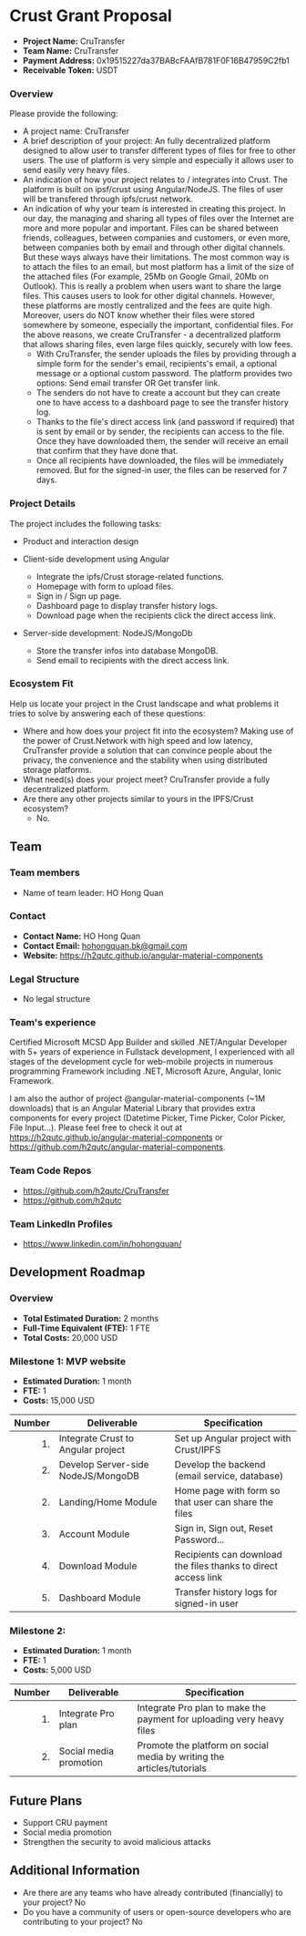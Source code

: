 # Crust Grant Proposal

* **Project Name:** CruTransfer
* **Team Name:** CruTransfer
* **Payment Address:** 0x19515227da37BABcFAAfB781F0F16B47959C2fb1 
* **Receivable Token:** USDT

### Overview

Please provide the following:
  * A project name: CruTransfer
  * A brief description of your project: An fully decentralized platform designed to allow user to transfer different types of files for free to other users. The use of platform is very simple and especially it allows user to send easily very heavy files. 
  * An indication of how your project relates to / integrates into Crust.
The platform is built on ipsf/crust using Angular/NodeJS. The files of user will be transfered through ipfs/crust network.
  * An indication of why your team is interested in creating this project.
  In our day, the managing and sharing all types of files over the Internet are more and more popular and important. Files can be shared between friends, colleagues, between companies and customers, or even more, between companies both by email and through other digital channels. But these ways always have their limitations. The most common way is to attach the files to an email, but most platform has a limit of the size of the attached files (For example, 25Mb on Google Gmail, 20Mb on Outlook). This is really a problem when users want to share the large files. This causes users to look for other digital channels. However, these platforms are mostly centralized and the fees are quite high. Moreover, users do NOT know whether their files were stored somewhere by someone, especially the important, confidential files. For the above reasons, we create CruTransfer - a decentralized platform that allows sharing files, even large files quickly, securely with low fees. 
    * With CruTransfer, the sender uploads the files by providing through a simple form for the sender's email, recipients's email, a optional message or a optional custom password. The platform provides two options: Send email transfer OR Get transfer link.
    * The senders do not have to create a account but they can create one to have access to a dashboard page to see the transfer history log. 
    * Thanks to the file's direct access link (and password if required) that is sent by email or by sender, the recipients can access to the file. Once they have downloaded them, the sender will receive an email that confirm that they have done that.
    * Once all recipients have downloaded, the files will be immediately removed. But for the signed-in user, the files can be reserved for 7 days. 

### Project Details 
The project includes the following tasks:

- Product and interaction design
- Client-side development using Angular
    - Integrate the ipfs/Crust storage-related functions.
    - Homepage with form to upload files.
    - Sign in / Sign up page.
    - Dashboard page to display transfer history logs.
    - Download page when the recipients click the direct access link.
    
- Server-side development: NodeJS/MongoDb
    - Store the transfer infos into database MongoDB.
    - Send email to recipients with the direct access link.

### Ecosystem Fit 

Help us locate your project in the Crust landscape and what problems it tries to solve by answering each of these questions:

* Where and how does your project fit into the ecosystem? Making use of the power of Crust.Network with high speed and low latency, CruTransfer provide a solution that can convince people about the privacy, the convenience and the stability when using distributed storage platforms.
* What need(s) does your project meet? CruTransfer provide a fully decentralized platform.  
* Are there any other projects similar to yours in the IPFS/Crust ecosystem? 
  * No.

## Team

### Team members
* Name of team leader: HO Hong Quan

### Contact
* **Contact Name:** HO Hong Quan
* **Contact Email:** hohongquan.bk@gmail.com 
* **Website:** https://h2qutc.github.io/angular-material-components

### Legal Structure 
* No legal structure

### Team's experience
Certified Microsoft MCSD App Builder and skilled .NET/Angular Developer with 5+ years of experience in Fullstack development, I experienced with all stages of the development cycle for web-mobile projects in numerous programming Framework including .NET, Microsoft Azure, Angular, Ionic Framework. 

I am also the author of project @angular-material-components (~1M downloads) that is an Angular Material Library that provides extra components for every project (Datetime Picker, Time Picker, Color Picker, File Input...). Please feel free to check it out at https://h2qutc.github.io/angular-material-components or https://github.com/h2qutc/angular-material-components.

### Team Code Repos
* https://github.com/h2qutc/CruTransfer
* https://github.com/h2qutc

### Team LinkedIn Profiles
* https://www.linkedin.com/in/hohongquan/

## Development Roadmap


### Overview
* **Total Estimated Duration:** 2 months
* **Full-Time Equivalent (FTE):**  1 FTE
* **Total Costs:** 20,000 USD

### Milestone 1: MVP website
* **Estimated Duration:** 1 month
* **FTE:**  1
* **Costs:** 15,000 USD

| Number | Deliverable | Specification |
| -----: | ----------- | ------------- |
| 1. | Integrate Crust to Angular project | Set up Angular project with Crust/IPFS |
| 2. | Develop Server-side NodeJS/MongoDB | Develop the backend (email service, database) |
| 2. | Landing/Home Module | Home page with form so that user can share the files |
| 3. | Account Module | Sign in, Sign out, Reset Password... |
| 4. | Download Module | Recipients can download the files thanks to direct access link | 
| 5. | Dashboard Module | Transfer history logs for signed-in user |  



### Milestone 2: 

* **Estimated Duration:** 1 month
* **FTE:**  1
* **Costs:** 5,000 USD

| Number | Deliverable | Specification |
| -----: | ----------- | ------------- |
| 1. | Integrate Pro plan  | Integrate Pro plan to make the payment for uploading very heavy files |
| 2. | Social media promotion | Promote the platform on social media by writing the articles/tutorials |



## Future Plans

- Support CRU payment
- Social media promotion
- Strengthen the security to avoid malicious attacks


## Additional Information 


* Are there are any teams who have already contributed (financially) to your project? No
* Do you have a community of users or open-source developers who are contributing to your project? No

